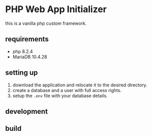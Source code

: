 # PHP Web App Initializer

this is a vanilla php custom framework.

## requirements

- php 8.2.4
- MariaDB 10.4.28

## setting up

1. download the application and relocate it to the desired directory.
2. create a database and a user with full access rights.
3. setup the `.env` file with your database details.

## development

## build

